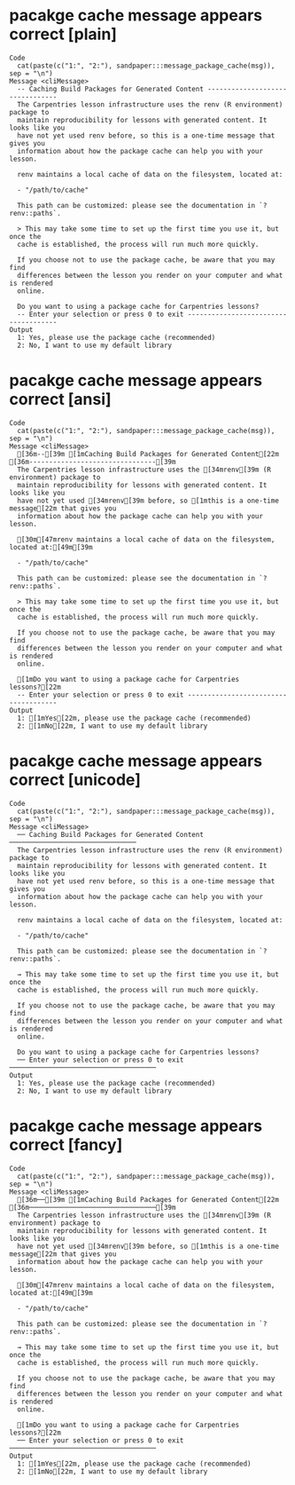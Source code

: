 # pacakge cache message appears correct [plain]

    Code
      cat(paste(c("1:", "2:"), sandpaper:::message_package_cache(msg)), sep = "\n")
    Message <cliMessage>
      -- Caching Build Packages for Generated Content --------------------------------
      The Carpentries lesson infrastructure uses the renv (R environment) package to
      maintain reproducibility for lessons with generated content. It looks like you
      have not yet used renv before, so this is a one-time message that gives you
      information about how the package cache can help you with your lesson.
      
      renv maintains a local cache of data on the filesystem, located at:
      
      - "/path/to/cache"
      
      This path can be customized: please see the documentation in `?renv::paths`.
      
      > This may take some time to set up the first time you use it, but once the
      cache is established, the process will run much more quickly.
      
      If you choose not to use the package cache, be aware that you may find
      differences between the lesson you render on your computer and what is rendered
      online.
      
      Do you want to using a package cache for Carpentries lessons?
      -- Enter your selection or press 0 to exit -------------------------------------
    Output
      1: Yes, please use the package cache (recommended)
      2: No, I want to use my default library

# pacakge cache message appears correct [ansi]

    Code
      cat(paste(c("1:", "2:"), sandpaper:::message_package_cache(msg)), sep = "\n")
    Message <cliMessage>
      [36m--[39m [1mCaching Build Packages for Generated Content[22m [36m--------------------------------[39m
      The Carpentries lesson infrastructure uses the [34mrenv[39m (R environment) package to
      maintain reproducibility for lessons with generated content. It looks like you
      have not yet used [34mrenv[39m before, so [1mthis is a one-time message[22m that gives you
      information about how the package cache can help you with your lesson.
      
      [30m[47mrenv maintains a local cache of data on the filesystem, located at:[49m[39m
      
      - "/path/to/cache"
      
      This path can be customized: please see the documentation in `?renv::paths`.
      
      > This may take some time to set up the first time you use it, but once the
      cache is established, the process will run much more quickly.
      
      If you choose not to use the package cache, be aware that you may find
      differences between the lesson you render on your computer and what is rendered
      online.
      
      [1mDo you want to using a package cache for Carpentries lessons?[22m
      -- Enter your selection or press 0 to exit -------------------------------------
    Output
      1: [1mYes[22m, please use the package cache (recommended)
      2: [1mNo[22m, I want to use my default library

# pacakge cache message appears correct [unicode]

    Code
      cat(paste(c("1:", "2:"), sandpaper:::message_package_cache(msg)), sep = "\n")
    Message <cliMessage>
      ── Caching Build Packages for Generated Content ────────────────────────────────
      The Carpentries lesson infrastructure uses the renv (R environment) package to
      maintain reproducibility for lessons with generated content. It looks like you
      have not yet used renv before, so this is a one-time message that gives you
      information about how the package cache can help you with your lesson.
      
      renv maintains a local cache of data on the filesystem, located at:
      
      - "/path/to/cache"
      
      This path can be customized: please see the documentation in `?renv::paths`.
      
      → This may take some time to set up the first time you use it, but once the
      cache is established, the process will run much more quickly.
      
      If you choose not to use the package cache, be aware that you may find
      differences between the lesson you render on your computer and what is rendered
      online.
      
      Do you want to using a package cache for Carpentries lessons?
      ── Enter your selection or press 0 to exit ─────────────────────────────────────
    Output
      1: Yes, please use the package cache (recommended)
      2: No, I want to use my default library

# pacakge cache message appears correct [fancy]

    Code
      cat(paste(c("1:", "2:"), sandpaper:::message_package_cache(msg)), sep = "\n")
    Message <cliMessage>
      [36m──[39m [1mCaching Build Packages for Generated Content[22m [36m────────────────────────────────[39m
      The Carpentries lesson infrastructure uses the [34mrenv[39m (R environment) package to
      maintain reproducibility for lessons with generated content. It looks like you
      have not yet used [34mrenv[39m before, so [1mthis is a one-time message[22m that gives you
      information about how the package cache can help you with your lesson.
      
      [30m[47mrenv maintains a local cache of data on the filesystem, located at:[49m[39m
      
      - "/path/to/cache"
      
      This path can be customized: please see the documentation in `?renv::paths`.
      
      → This may take some time to set up the first time you use it, but once the
      cache is established, the process will run much more quickly.
      
      If you choose not to use the package cache, be aware that you may find
      differences between the lesson you render on your computer and what is rendered
      online.
      
      [1mDo you want to using a package cache for Carpentries lessons?[22m
      ── Enter your selection or press 0 to exit ─────────────────────────────────────
    Output
      1: [1mYes[22m, please use the package cache (recommended)
      2: [1mNo[22m, I want to use my default library

